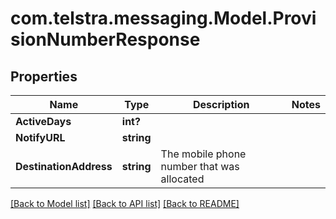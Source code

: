 # com.telstra.messaging.Model.ProvisionNumberResponse
## Properties

Name | Type | Description | Notes
------------ | ------------- | ------------- | -------------
**ActiveDays** | **int?** |  | 
**NotifyURL** | **string** |  | 
**DestinationAddress** | **string** | The mobile phone number that was allocated | 

[[Back to Model list]](../README.md#documentation-for-models) [[Back to API list]](../README.md#documentation-for-api-endpoints) [[Back to README]](../README.md)

